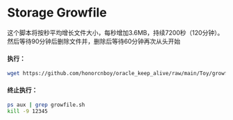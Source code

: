 # Storage Growfile
 
这个脚本将按秒平均增长文件大小，每秒增加3.6MB，持续7200秒（120分钟）。然后等待90分钟后删除文件并，删除后等待60分钟再次从头开始

#### 执行：
```bash
wget https://github.com/honorcnboy/oracle_keep_alive/raw/main/Toy/growfile.sh && chmod +x growfile.sh && nohup ./growfile.sh &
```

#### 终止执行：
```bash
ps aux | grep growfile.sh
kill -9 12345
```
